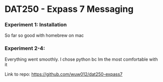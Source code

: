# DAT250 - Expass 7 Messaging

### Experiment 1: Installation
So far so good with homebrew on mac

### Experiment 2-4: 
Everything went smoothly. I chose python bc Im the most comfortable with it

Link to repo: https://github.com/wuw012/dat250-expass7
